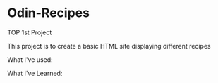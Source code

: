 # Odin-Recipes
TOP 1st Project

This project is to create a basic HTML site displaying different recipes 

What I've used:

What I've Learned: